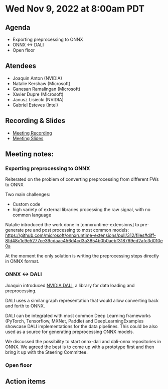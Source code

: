 <!--- SPDX-License-Identifier: Apache-2.0 -->

# Wed Nov 9, 2022 at 8:00am PDT

## Agenda
* Exporting preprocessing to ONNX
* ONNX <-> DALI
* Open floor

## Atendees
* Joaquin Anton (NVIDIA)
* Natalie Kershaw (Microsoft)
* Ganesan Ramalingan (Microsoft)
* Xavier Dupre (Microsoft)
* Janusz Lisiecki (NVIDIA)
* Gabriel Esteves (Intel)

## Recording & Slides

* [Meeting Recording](https://lists.lfaidata.foundation/g/onnx-wg-preprocessing/files/onnx_preprocessing_20221109.mp4)
* [Meeting Slides](slides/20221109_slides.pdf)

## Meeting notes:

### Exporting preprocessing to ONNX

Reiterated on the problem of converting preprocessing from different FWs to ONNX

Two main challenges:
- Custom code
- high variety of external libraries processing the raw signal, with no common language

Natalie introduced the work done in [onnxruntime-extensions] to pre-generate pre and post processing to most common models:
https://github.com/microsoft/onnxruntime-extensions/pull/312/files#diff-8fd48c1c9e5277ce39cdaac456d4cd3a3854b0b0aebf318769ed2afc3d010e0a

At the moment the only solution is writing the preprocessing steps directly in ONNX format.

### ONNX <-> DALI

Joaquin introduced [NVIDIA DALI](https://github.com/NVIDIA/DALI), a library for data loading and preprocessing.

DALI uses a similar graph representation that would allow converting back and forth to ONNX.

DALI can be integrated with most common Deep Learning frameworks (PyTorch, Tensorflow, MXNet, Paddle) and DeepLearningExamples showcase DALI implementations for the data pipelines. This could be also used as a source for generating preprocessing ONNX models.

We discussed the possibility to start onnx-dali and dali-onnx repositories in ONNX. We agreed the best is to come up with a prototype first and then bring it up with the Steering Committee.

### Open floor

## Action items
